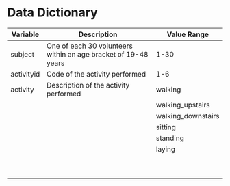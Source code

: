 Data Dictionary
===================

| Variable   | Description                                                    | Value Range        |
|------------|----------------------------------------------------------------|--------------------|
| subject    | One of each 30 volunteers within an age bracket of 19-48 years | 1-30               |
| activityid | Code of the activity performed                                 | 1-6                |
| activity   | Description of the activity performed                          | walking            |
|            |                                                                | walking_upstairs   |
|            |                                                                | walking_downstairs |
|            |                                                                | sitting            |
|            |                                                                | standing           |
|            |                                                                | laying             |
|            |                                                                |                    |
|            |                                                                |                    |
|            |                                                                |                    |
|            |                                                                |                    |
|            |                                                                |                    |
|            |                                                                |                    |
|            |                                                                |                    |
|            |                                                                |                    |
|            |                                                                |                    |

